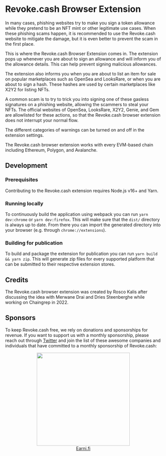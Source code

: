 # Revoke.cash Browser Extension

In many cases, phishing websites try to make you sign a token allowance while they pretend to be an NFT mint or other legitimate use cases. When these phishing scams happen, it is recommended to use the Revoke.cash website to mitigate the damage, but it is even better to prevent the scam in the first place.

This is where the Revoke.cash Browser Extension comes in. The extension pops up whenever you are about to sign an allowance and will inform you of the allowance details. This can help prevent signing malicious allowances.

The extension also informs you when you are about to list an item for sale on popular marketplaces such as OpenSea and LooksRare, or when you are about to sign a hash. These hashes are used by certain marketplaces like X2Y2 for listing NFTs.

A common scam is to try to trick you into signing one of these gasless signatures on a phishing website, allowing the scammers to steal your NFTs. The official websites of OpenSea, LooksRare, X2Y2, Genie, and Gem are allowlisted for these actions, so that the Revoke.cash browser extension does not interrupt your normal flow.

The different categories of warnings can be turned on and off in the extension settings.

The Revoke.cash browser extension works with every EVM-based chain including Ethereum, Polygon, and Avalanche.

## Development

### Prerequisites

Contributing to the Revoke.cash extension requires Node.js v16+ and Yarn.

### Running locally

To continuously build the application using webpack you can run `yarn dev:chrome` or `yarn dev:firefox`. This will make sure that the `dist/` directory is always up to date. From there you can import the generated directory into your browser (e.g. through `chrome://extensions`).

### Building for publication

To build and package the extension for publication you can run `yarn build && yarn zip`. This will generate zip files for every supported platform that can be submitted to their respective extension stores.

## Credits

The Revoke.cash browser extension was created by Rosco Kalis after discussing the idea with Merwane Drai and Dries Steenberghe while working on Chaingrep in 2022.

## Sponsors

To keep Revoke.cash free, we rely on donations and sponsorships for revenue. If you want to support us with a monthly sponsorship, please reach out through [Twitter](https://twitter.com/RevokeCash) and join the list of these awesome companies and individuals that have committed to a monthly sponsorship of Revoke.cash:

<p align="center">
  <a href="https://earni.fi">
    <img width="300" src="https://github.com/RevokeCash/revoke.cash/blob/master/public/assets/images/vendor/earnifi.png">
    <br />
    Earni.fi
  </a>
</p>

